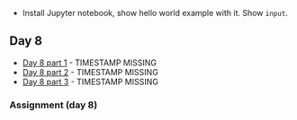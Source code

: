

* Install Jupyter notebook, show hello world example with it. Show `input`.




## Day 8

* [Day 8 part 1]() - TIMESTAMP MISSING
* [Day 8 part 2]() - TIMESTAMP MISSING
* [Day 8 part 3]() - TIMESTAMP MISSING


### Assignment (day 8)


